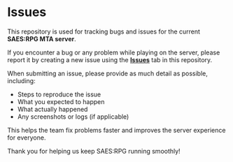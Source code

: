 # Issues

This repository is used for tracking bugs and issues for the current **SAES:RPG MTA server**.  

If you encounter a bug or any problem while playing on the server, please report it by creating a new issue using the **[Issues](https://github.com/saesrpg/issues/issues)** tab in this repository.  

When submitting an issue, please provide as much detail as possible, including:

- Steps to reproduce the issue
- What you expected to happen
- What actually happened
- Any screenshots or logs (if applicable)

This helps the team fix problems faster and improves the server experience for everyone.

Thank you for helping us keep SAES:RPG running smoothly!

